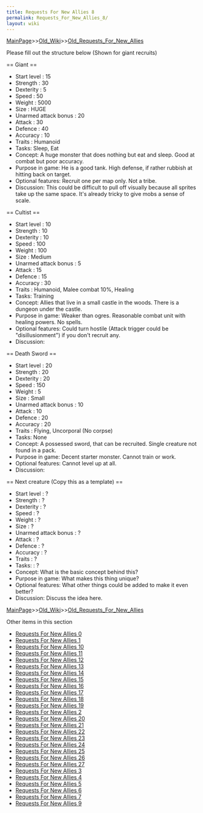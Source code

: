 ```yaml
---
title: Requests For New Allies 8
permalink: Requests_For_New_Allies_8/
layout: wiki
---
```


[MainPage](/keeperrl_wiki/ "wikilink")>>[Old_Wiki](/keeperrl_wiki/Old_Wiki "wikilink")>>[Old_Requests_For_New_Allies](/keeperrl_wiki/Old_Requests_For_New_Allies "wikilink")

Please fill out the structure below (Shown for giant recruits)

== Giant ==
* Start level : 15
* Strength : 30
* Dexterity : 5
* Speed : 50
* Weight : 5000
* Size : HUGE
* Unarmed attack bonus : 20
* Attack : 30
* Defence : 40
* Accuracy : 10
* Traits : Humanoid
* Tasks: Sleep, Eat
* Concept: A huge monster that does nothing but eat and sleep. Good at combat but poor accuracy.
* Purpose in game: He is a good tank. High defense, if rather rubbish at hitting back on target.
* Optional features: Recruit one per map only. Not a tribe.
* Discussion: This could be difficult to pull off visually because all sprites take up the same space. It's already tricky to give mobs a sense of scale.

== Cultist ==
* Start level : 10
* Strength : 10
* Dexterity : 10
* Speed : 100
* Weight : 100
* Size : Medium
* Unarmed attack bonus : 5
* Attack : 15
* Defence : 15
* Accuracy : 30
* Traits : Humanoid, Malee combat 10%, Healing
* Tasks: Training
* Concept: Allies that live in a small castle in the woods. There is a dungeon under the castle.
* Purpose in game: Weaker than ogres. Reasonable combat unit with healing powers. No spells.
* Optional features: Could turn hostile (Attack trigger could be &quot;disillusionment&quot;) if you don't recruit any.
* Discussion:

== Death Sword ==
* Start level : 20
* Strength : 20
* Dexterity : 20
* Speed : 150
* Weight : 5
* Size : Small
* Unarmed attack bonus : 10
* Attack : 10
* Defence : 20
* Accuracy : 20
* Traits : Flying, Uncorporal (No corpse)
* Tasks: None
* Concept: A possessed sword, that can be recruited. Single creature not found in a pack.
* Purpose in game: Decent starter monster. Cannot train or work.
* Optional features: Cannot level up at all.
* Discussion:

== Next creature (Copy this as a template) ==
* Start level : ?
* Strength : ?
* Dexterity : ?
* Speed : ?
* Weight : ?
* Size : ?
* Unarmed attack bonus : ?
* Attack : ?
* Defence : ?
* Accuracy : ?
* Traits : ?
* Tasks: : ?
* Concept: What is the basic concept behind this?
* Purpose in game: What makes this thing unique?
* Optional features: What other things could be added to make it even better?
* Discussion: Discuss the idea here.

[MainPage](/keeperrl_wiki/ "wikilink")>>[Old_Wiki](/keeperrl_wiki/Old_Wiki "wikilink")>>[Old_Requests_For_New_Allies](/keeperrl_wiki/Old_Requests_For_New_Allies "wikilink")

Other items in this section
-    [Requests For New Allies 0](/keeperrl_wiki/Requests_For_New_Allies_0 "wikilink")
-    [Requests For New Allies 1](/keeperrl_wiki/Requests_For_New_Allies_1 "wikilink")
-    [Requests For New Allies 10](/keeperrl_wiki/Requests_For_New_Allies_10 "wikilink")
-    [Requests For New Allies 11](/keeperrl_wiki/Requests_For_New_Allies_11 "wikilink")
-    [Requests For New Allies 12](/keeperrl_wiki/Requests_For_New_Allies_12 "wikilink")
-    [Requests For New Allies 13](/keeperrl_wiki/Requests_For_New_Allies_13 "wikilink")
-    [Requests For New Allies 14](/keeperrl_wiki/Requests_For_New_Allies_14 "wikilink")
-    [Requests For New Allies 15](/keeperrl_wiki/Requests_For_New_Allies_15 "wikilink")
-    [Requests For New Allies 16](/keeperrl_wiki/Requests_For_New_Allies_16 "wikilink")
-    [Requests For New Allies 17](/keeperrl_wiki/Requests_For_New_Allies_17 "wikilink")
-    [Requests For New Allies 18](/keeperrl_wiki/Requests_For_New_Allies_18 "wikilink")
-    [Requests For New Allies 19](/keeperrl_wiki/Requests_For_New_Allies_19 "wikilink")
-    [Requests For New Allies 2](/keeperrl_wiki/Requests_For_New_Allies_2 "wikilink")
-    [Requests For New Allies 20](/keeperrl_wiki/Requests_For_New_Allies_20 "wikilink")
-    [Requests For New Allies 21](/keeperrl_wiki/Requests_For_New_Allies_21 "wikilink")
-    [Requests For New Allies 22](/keeperrl_wiki/Requests_For_New_Allies_22 "wikilink")
-    [Requests For New Allies 23](/keeperrl_wiki/Requests_For_New_Allies_23 "wikilink")
-    [Requests For New Allies 24](/keeperrl_wiki/Requests_For_New_Allies_24 "wikilink")
-    [Requests For New Allies 25](/keeperrl_wiki/Requests_For_New_Allies_25 "wikilink")
-    [Requests For New Allies 26](/keeperrl_wiki/Requests_For_New_Allies_26 "wikilink")
-    [Requests For New Allies 27](/keeperrl_wiki/Requests_For_New_Allies_27 "wikilink")
-    [Requests For New Allies 3](/keeperrl_wiki/Requests_For_New_Allies_3 "wikilink")
-    [Requests For New Allies 4](/keeperrl_wiki/Requests_For_New_Allies_4 "wikilink")
-    [Requests For New Allies 5](/keeperrl_wiki/Requests_For_New_Allies_5 "wikilink")
-    [Requests For New Allies 6](/keeperrl_wiki/Requests_For_New_Allies_6 "wikilink")
-    [Requests For New Allies 7](/keeperrl_wiki/Requests_For_New_Allies_7 "wikilink")
-    [Requests For New Allies 9](/keeperrl_wiki/Requests_For_New_Allies_9 "wikilink")
